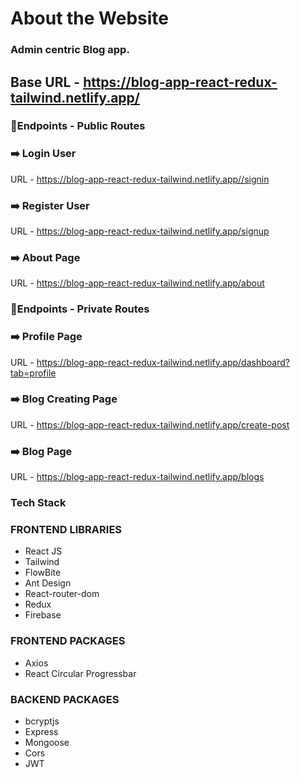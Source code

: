 # About the Website

### Admin centric Blog app.  

## Base URL - https://blog-app-react-redux-tailwind.netlify.app/

### 🔖Endpoints - Public Routes

### ➡️ Login User
URL - https://blog-app-react-redux-tailwind.netlify.app//signin

### ➡️ Register User
URL - https://blog-app-react-redux-tailwind.netlify.app/signup

### ➡️ About Page
URL - https://blog-app-react-redux-tailwind.netlify.app/about

### 🔖Endpoints - Private Routes

### ➡️ Profile Page
URL - https://blog-app-react-redux-tailwind.netlify.app/dashboard?tab=profile

### ➡️ Blog Creating Page
URL - https://blog-app-react-redux-tailwind.netlify.app/create-post

### ➡️ Blog Page
URL - https://blog-app-react-redux-tailwind.netlify.app/blogs

### Tech Stack

### FRONTEND LIBRARIES
  - React JS
  - Tailwind
  - FlowBite 
  - Ant Design
  - React-router-dom
  - Redux
  - Firebase

###  FRONTEND PACKAGES
  - Axios
  - React Circular Progressbar

###  BACKEND PACKAGES
  - bcryptjs
  - Express
  - Mongoose
  - Cors
  - JWT
    




